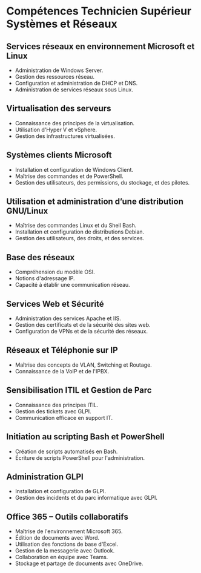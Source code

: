 # Compétences  Technicien Supérieur Systèmes et Réseaux 


## Services réseaux en environnement Microsoft et Linux
- Administration de Windows Server.
- Gestion des ressources réseau.
- Configuration et administration de DHCP et DNS.
- Administration de services réseaux sous Linux.


## Virtualisation des serveurs
- Connaissance des principes de la virtualisation.
- Utilisation d'Hyper V et vSphere.
- Gestion des infrastructures virtualisées.

## Systèmes clients Microsoft
- Installation et configuration de Windows Client.
- Maîtrise des commandes et de PowerShell.
- Gestion des utilisateurs, des permissions, du stockage, et des pilotes.

## Utilisation et administration d’une distribution GNU/Linux
- Maîtrise des commandes Linux et du Shell Bash.
- Installation et configuration de distributions Debian.
- Gestion des utilisateurs, des droits, et des services.

## Base des réseaux
- Compréhension du modèle OSI.
- Notions d'adressage IP.
- Capacité à établir une communication réseau.

## Services Web et Sécurité
- Administration des services Apache et IIS.
- Gestion des certificats et de la sécurité des sites web.
- Configuration de VPNs et de la sécurité des réseaux.

## Réseaux et Téléphonie sur IP
- Maîtrise des concepts de VLAN, Switching et Routage.
- Connaissance de la VoIP et de l'IPBX.

## Sensibilisation ITIL et Gestion de Parc
- Connaissance des principes ITIL.
- Gestion des tickets avec GLPI.
- Communication efficace en support IT.

## Initiation au scripting Bash et PowerShell
- Création de scripts automatisés en Bash.
- Écriture de scripts PowerShell pour l'administration.

## Administration GLPI
- Installation et configuration de GLPI.
- Gestion des incidents et du parc informatique avec GLPI.

## Office 365 – Outils collaboratifs
- Maîtrise de l'environnement Microsoft 365.
- Édition de documents avec Word.
- Utilisation des fonctions de base d'Excel.
- Gestion de la messagerie avec Outlook.
- Collaboration en équipe avec Teams.
- Stockage et partage de documents avec OneDrive.